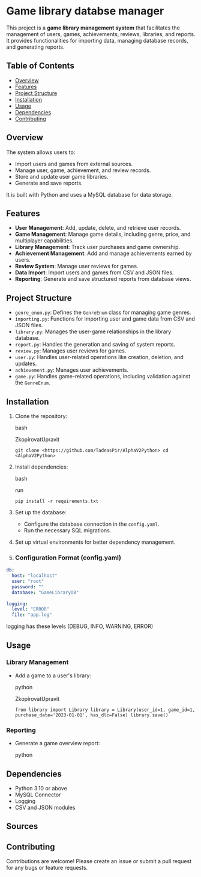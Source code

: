 
# Game library databse manager

This project is a **game library management system** that facilitates the management of users, games, achievements, reviews, libraries, and reports. It provides functionalities for importing data, managing database records, and generating reports.

## Table of Contents

-   [Overview](#overview)
-   [Features](#features)
-   [Project Structure](#project-structure)
-   [Installation](#installation)
-   [Usage](#usage)
-   [Dependencies](#dependencies)
-   [Contributing](#contributing)

## Overview

The system allows users to:

-   Import users and games from external sources.
-   Manage user, game, achievement, and review records.
-   Store and update user game libraries.
-   Generate and save reports.

It is built with Python and uses a MySQL database for data storage.

## Features

-   **User Management**: Add, update, delete, and retrieve user records.
-   **Game Management**: Manage game details, including genre, price, and multiplayer capabilities.
-   **Library Management**: Track user purchases and game ownership.
-   **Achievement Management**: Add and manage achievements earned by users.
-   **Review System**: Manage user reviews for games.
-   **Data Import**: Import users and games from CSV and JSON files.
-   **Reporting**: Generate and save structured reports from database views.

## Project Structure

-   `genre_enum.py`: Defines the `GenreEnum` class for managing game genres.
-   `importing.py`: Functions for importing user and game data from CSV and JSON files.
-   `library.py`: Manages the user-game relationships in the library database.
-   `report.py`: Handles the generation and saving of system reports.
-   `review.py`: Manages user reviews for games.
-   `user.py`: Handles user-related operations like creation, deletion, and updates.
-   `achievement.py`: Manages user achievements.
-   `game.py`: Handles game-related operations, including validation against the `GenreEnum`.

## Installation

1.  Clone the repository:
    
    bash
    
    ZkopírovatUpravit
    
    `git clone <https://github.com/TadeasPir/AlphaV2Python>
    cd <AlphaV2Python>` 
    
2.  Install dependencies:
    
    bash
    
    run
    
    `pip install -r requirements.txt` 
    
3.  Set up the database:
    
    -   Configure the database connection in the `config.yaml`.
    -   Run the necessary SQL migrations.
    
4.  Set up virtual environments for better dependency management.
5. 
    ### Configuration Format (config.yaml)
```yaml
db:  
  host: "localhost"  
  user: "root"  
  password: ""  
  database: "GameLibraryDB"  
  
logging:  
  level: "ERROR"  
  file: "app.log"
```
logging has these levels (DEBUG, INFO, WARNING, ERROR)
    

## Usage



### Library Management

-   Add a game to a user's library:
    
    python
    
    ZkopírovatUpravit
    
    `from library import Library
    library = Library(user_id=1, game_id=1, purchase_date='2023-01-01', has_dlc=False)
    library.save()` 
    

### Reporting

-   Generate a game overview report:
    
    python
    
    

    

## Dependencies

-   Python 3.10 or above
-   MySQL Connector
-   Logging
-   CSV and JSON modules
## Sources 

## Contributing

Contributions are welcome! Please create an issue or submit a pull request for any bugs or feature requests.

